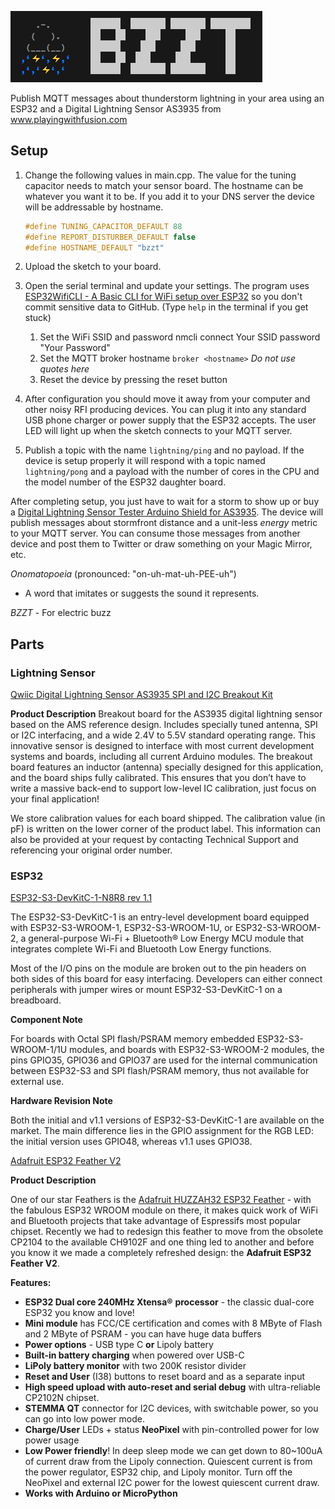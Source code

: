 ![logo.png](logo.png)

Publish MQTT messages about thunderstorm lightning in your area using an ESP32 and a Digital Lightning Sensor AS3935 from www.playingwithfusion.com

## Setup

1. Change the following values in main.cpp. The value for the tuning capacitor needs to match your sensor board. The hostname can be whatever you want it to be. If you add it to your DNS server the device will be addressable by hostname.
   
   ```cpp
   #define TUNING_CAPACITOR_DEFAULT 88
   #define REPORT_DISTURBER_DEFAULT false
   #define HOSTNAME_DEFAULT "bzzt"
   ```

2. Upload the sketch to your board.

3. Open the serial terminal and update your settings. The program uses [ESP32WifiCLI - A Basic CLI for WiFi setup over ESP32](https://github.com/hpsaturn/esp32-wifi-cli) so you don't commit sensitive data to GitHub. (Type ``help`` in the terminal if you get stuck)
   
   1. Set the WiFi SSID and password nmcli connect Your SSID password "Your Password"
   2. Set the MQTT broker hostname ``broker <hostname>`` *Do not use quotes here*
   3. Reset the device by pressing the reset button

4. After configuration you should move it away from your computer and other noisy RFI producing devices. You can plug it into any standard USB phone charger or power supply that the ESP32 accepts. The user LED will light up when the sketch connects to your MQTT server.

5. Publish a topic with the name ``lightning/ping`` and no payload. If the device is setup properly it will respond with a topic named ``lightning/pong`` and a payload with the number of cores in the CPU and the model number of the ESP32 daughter board.

After completing setup, you just have to wait for a storm to show up or buy a [Digital Lightning Sensor Tester Arduino Shield for AS3935](https://www.playingwithfusion.com/productview.php?pdid=55&catid=1012). The device will publish messages about stormfront distance and a unit-less *energy* metric to your MQTT server. You can consume those messages from another device and post them to Twitter or draw something on your Magic Mirror, etc.

*Onomatopoeia* (pronounced: "on-uh-mat-uh-PEE-uh")  

- A word that imitates or suggests the sound it represents.

*BZZT* - For electric buzz

## Parts

### Lightning Sensor

[Qwiic Digital Lightning Sensor AS3935 SPI and I2C Breakout Kit](https://www.playingwithfusion.com/productview.php?pdid=135&catid=1012)

**Product Description**
Breakout board for the AS3935 digital lightning sensor based on the AMS reference design. Includes specially tuned antenna, SPI or I2C interfacing, and a wide 2.4V to 5.5V standard operating range. This innovative sensor is designed to interface with most current development systems and boards, including all current Arduino modules. The breakout board features an inductor (antenna) specially designed for this application, and the board ships fully calibrated. This ensures that you don’t have to write a massive back-end to support low-level IC calibration, just focus on your final application!

We store calibration values for each board shipped. The calibration value (in pF) is written on the lower corner of the product label. This information can also be provided at your request by contacting Technical Support and referencing your original order number.

### ESP32

[ESP32-S3-DevKitC-1-N8R8 rev 1.1](https://docs.espressif.com/projects/esp-dev-kits/en/latest/esp32s3/esp32-s3-devkitc-1/user_guide.html)

The ESP32-S3-DevKitC-1 is an entry-level development board equipped with ESP32-S3-WROOM-1, ESP32-S3-WROOM-1U, or ESP32-S3-WROOM-2, a general-purpose Wi-Fi + Bluetooth® Low Energy MCU module that integrates complete Wi-Fi and Bluetooth Low Energy functions.

Most of the I/O pins on the module are broken out to the pin headers on both sides of this board for easy interfacing. Developers can either connect peripherals with jumper wires or mount ESP32-S3-DevKitC-1 on a breadboard.

**Component Note**

For boards with Octal SPI flash/PSRAM memory embedded ESP32-S3-WROOM-1/1U modules, and boards with ESP32-S3-WROOM-2 modules, the pins GPIO35, GPIO36 and GPIO37 are used for the internal communication between ESP32-S3 and SPI flash/PSRAM memory, thus not available for external use.

**Hardware Revision Note**

Both the initial and v1.1 versions of ESP32-S3-DevKitC-1 are available on the market. The main difference lies in the GPIO assignment for the RGB LED: the initial version uses GPIO48, whereas v1.1 uses GPIO38.

[Adafruit ESP32 Feather V2](https://www.adafruit.com/product/5400)

**Product Description**

One of our star Feathers is the [Adafruit HUZZAH32 ESP32 Feather](https://www.adafruit.com/product/3405) - with the fabulous ESP32 WROOM module on there, it makes quick work of WiFi and Bluetooth projects that take advantage of Espressifs most popular chipset. Recently we had to redesign this feather to move from the obsolete CP2104 to the available CH9102F and one thing led to another and before you know it we made a completely refreshed design: the **Adafruit ESP32 Feather V2**.

**Features:**

- **ESP32 Dual core 240MHz Xtensa®** **processor** - the classic dual-core ESP32 you know and love!
- **Mini module** has FCC/CE certification and comes with 8 MByte of Flash and 2 MByte of PSRAM - you can have huge data buffers
- **Power options** - USB type C **or** Lipoly battery
- **Built-in battery charging** when powered over USB-C
- **LiPoly battery monitor** with two 200K resistor divider
- **Reset and User** (I38) buttons to reset board and as a separate input
- **High speed upload with auto-reset and serial debug** with ultra-reliable CP2102N chipset.
- **STEMMA QT** connector for I2C devices, with switchable power, so you can go into low power mode.
- **Charge/User** LEDs + status **NeoPixel** with pin-controlled power for low power usage
- **Low Power friendly**! In deep sleep mode we can get down to 80~100uA of current draw from the Lipoly connection. Quiescent current is from the power regulator, ESP32 chip, and Lipoly monitor. Turn off the NeoPixel and external I2C power for the lowest quiescent current draw.
- **Works with Arduino or MicroPython**